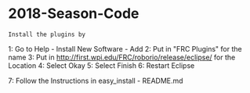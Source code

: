 # 2018-Season-Code

	Install the plugins by

1: Go to Help - Install New Software - Add
2: Put in "FRC Plugins" for the name
3: Put in http://first.wpi.edu/FRC/roborio/release/eclipse/ for the Location
4: Select Okay
5: Select Finish
6: Restart Eclipse

7: Follow the Instructions in easy_install - README.md
	
